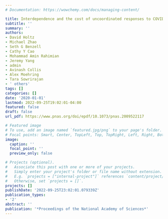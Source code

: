 ```yaml
---
# Documentation: https://wowchemy.com/docs/managing-content/

title: Interdependence and the cost of uncoordinated responses to COVID-19
subtitle: ''
summary: ''
authors:
- David Holtz
- Michael Zhao
- Seth G Benzell
- Cathy Y Cao
- Mohammad Amin Rahimian
- Jeremy Yang
- admin
- Avinash Collis
- Alex Moehring
- Tara Sowrirajan
- ' others'
tags: []
categories: []
date: '2020-01-01'
lastmod: 2022-09-25T19:02:01-04:00
featured: false
draft: false
url_pdf: https://www.pnas.org/doi/epdf/10.1073/pnas.2009522117

# Featured image
# To use, add an image named `featured.jpg/png` to your page's folder.
# Focal points: Smart, Center, TopLeft, Top, TopRight, Left, Right, BottomLeft, Bottom, BottomRight.
image:
  caption: ''
  focal_point: ''
  preview_only: false

# Projects (optional).
#   Associate this post with one or more of your projects.
#   Simply enter your project's folder or file name without extension.
#   E.g. `projects = ["internal-project"]` references `content/project/deep-learning/index.md`.
#   Otherwise, set `projects = []`.
projects: []
publishDate: '2022-09-25T23:02:01.079339Z'
publication_types:
- '2'
abstract: ''
publication: '*Proceedings of the National Academy of Sciences*'
---
```

